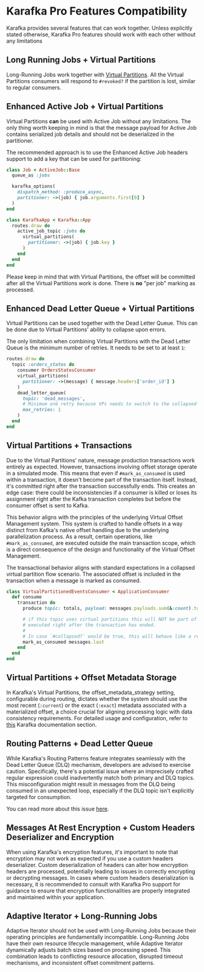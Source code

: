 # Karafka Pro Features Compatibility

Karafka provides several features that can work together. Unless explicitly stated otherwise, Karafka Pro features should work with each other without any limitations

## Long Running Jobs + Virtual Partitions

Long-Running Jobs work together with [Virtual Partitions](Pro-Virtual-Partitions). All the Virtual Partitions consumers will respond to `#revoked?` if the partition is lost, similar to regular consumers.

## Enhanced Active Job + Virtual Partitions

Virtual Partitions **can** be used with Active Job without any limitations. The only thing worth keeping in mind is that the message payload for Active Job contains serialized job details and should not be deserialized in the partitioner.

The recommended approach is to use the Enhanced Active Job headers support to add a key that can be used for partitioning:

```ruby
class Job < ActiveJob::Base
  queue_as :jobs

  karafka_options(
    dispatch_method: :produce_async,
    partitioner: ->(job) { job.arguments.first[0] }
  )
end

class KarafkaApp < Karafka::App
  routes.draw do
    active_job_topic :jobs do
      virtual_partitions(
        partitioner: ->(job) { job.key }
      )
    end
  end
end
```

Please keep in mind that with Virtual Partitions, the offset will be committed after all the Virtual Partitions work is done. There is **no** "per job" marking as processed.

## Enhanced Dead Letter Queue + Virtual Partitions

Virtual Partitions can be used together with the Dead Letter Queue. This can be done due to Virtual Partitions' ability to collapse upon errors.

The only limitation when combining Virtual Partitions with the Dead Letter Queue is the minimum number of retries. It needs to be set to at least `1`:

```ruby
routes.draw do
  topic :orders_states do
    consumer OrdersStatesConsumer
    virtual_partitions(
      partitioner: ->(message) { message.headers['order_id'] }
    )
    dead_letter_queue(
      topic: 'dead_messages',
      # Minimum one retry because VPs needs to switch to the collapsed mode
      max_retries: 1
    )
  end
end
```

## Virtual Partitions + Transactions

Due to the Virtual Partitions' nature, message production transactions work entirely as expected. However, transactions involving offset storage operate in a simulated mode. This means that even if `#mark_as_consumed` is used within a transaction, it doesn't become part of the transaction itself. Instead, it's committed right after the transaction successfully ends. This creates an edge case: there could be inconsistencies if a consumer is killed or loses its assignment right after the Kafka transaction completes but before the consumer offset is sent to Kafka.

This behavior aligns with the principles of the underlying Virtual Offset Management system. This system is crafted to handle offsets in a way distinct from Kafka's native offset handling due to the underlying parallelization process. As a result, certain operations, like `#mark_as_consumed`, are executed outside the main transaction scope, which is a direct consequence of the design and functionality of the Virtual Offset Management.

The transactional behavior aligns with standard expectations in a collapsed virtual partition flow scenario. The associated offset is included in the transaction when a message is marked as consumed.

```ruby
class VirtualPartitionedEventsConsumer < ApplicationConsumer
  def consume
    transaction do
      produce topic: totals, payload: messages.payloads.sum(&:count).to_s

      # if this topic uses virtual partitions this will NOT be part of the transaction and will be
      # executed right after the transaction has ended.
      #
      # In case `#collapsed?` would be true, this will behave like a regular transaction
      mark_as_consumed messages.last
    end
  end
end
```

## Virtual Partitions + Offset Metadata Storage

In Karafka's Virtual Partitions, the offset_metadata_strategy setting, configurable during routing, dictates whether the system should use the most recent (`:current`) or the exact (`:exact`) metadata associated with a materialized offset, a choice crucial for aligning processing logic with data consistency requirements. For detailed usage and configuration, refer to [this](https://karafka.io/docs/Pro-Offset-Metadata-Storage/#interaction-with-virtual-partitions) Karafka documentation section.

## Routing Patterns + Dead Letter Queue

While Karafka's Routing Patterns feature integrates seamlessly with the Dead Letter Queue (DLQ) mechanism, developers are advised to exercise caution. Specifically, there's a potential issue where an imprecisely crafted regular expression could inadvertently match both primary and DLQ topics. This misconfiguration might result in messages from the DLQ being consumed in an unexpected loop, especially if the DLQ topic isn't explicitly targeted for consumption.

You can read more about this issue [here](https://karafka.io/docs/Pro-Routing-Patterns/#dlq-accidental-auto-consumption).

## Messages At Rest Encryption + Custom Headers Deserializer and Encryption

When using Karafka's encryption features, it's important to note that encryption may not work as expected if you use a custom headers deserializer. Custom deserialization of headers can alter how encryption headers are processed, potentially leading to issues in correctly encrypting or decrypting messages. In cases where custom headers deserialization is necessary, it is recommended to consult with Karafka Pro support for guidance to ensure that encryption functionalities are properly integrated and maintained within your application.

## Adaptive Iterator + Long-Running Jobs

Adaptive Iterator should not be used with Long-Running Jobs because their operating principles are fundamentally incompatible. Long-Running Jobs have their own resource lifecycle management, while Adaptive Iterator dynamically adjusts batch sizes based on processing speed. This combination leads to conflicting resource allocation, disrupted timeout mechanisms, and inconsistent offset commitment patterns.
